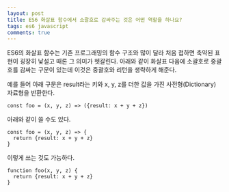 ```yaml
---
layout: post
title: ES6 화살표 함수에서 소괄호로 감싸주는 것은 어떤 역할을 하나요?
tags: es6 javascript
comments: true
---
```

      
ES6의 화살표 함수는 기존 프로그래밍의 함수 구조와 많이 달라 처음 접하면 축약된 표현이 굉장히 낯설고 때론 그 의미가 헷갈린다. 아래와 같이 화살표 다음에 소괄호로 중괄호를 감싸는 구문이 있는데 이것은 중괄호와 리턴을 생략하게 해준다.       
       
예를 들어 아래 구문은 result라는 키와 x, y, z를 더한 값을 가진 사전형(Dictionary) 자료형을 반환한다.
~~~
const foo = (x, y, z) => ({result: x + y + z})
~~~
       
아래와 같이 쓸 수도 있다.     
~~~
const foo = (x, y, z) => {
  return {result: x + y + z}
}
~~~
        
이렇게 쓰는 것도 가능하다.
~~~
function foo(x, y, z) {
  return {result: x + y + z}
}
~~~